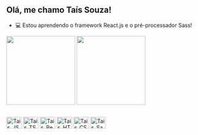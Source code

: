 ## Olá, me chamo Taís Souza!

- 💻 Estou aprendendo o framework React.js e o pré-processador Sass!

<div>
  <img height="180rem" src="https://github-readme-stats.vercel.app/api?username=tat4Souza&show_icons=true&theme=dark&icon_color=8f58a3&locale=pt-br" />
  <img height="180rem" src="https://github-readme-stats.vercel.app/api/top-langs/?username=tat4Souza&layout=compact&theme=dark&locale=pt-br" />
</div>


##

<div stlye="display: inline_block">
  <img align="center" alt="Tais_JS" height="30" width="40" src="https://cdn.jsdelivr.net/gh/devicons/devicon@latest/icons/javascript/javascript-original.svg" />
  <img align="center" alt="Tais_TS" height="30" width="40" src="https://cdn.jsdelivr.net/gh/devicons/devicon@latest/icons/typescript/typescript-original.svg" />
  <img align="center" alt="Tais_React" height="30" width="40" src="https://cdn.jsdelivr.net/gh/devicons/devicon@latest/icons/react/react-original.svg" />
  <img align="center" alt="Tais_HTML" height="30" width="40" src="https://cdn.jsdelivr.net/gh/devicons/devicon@latest/icons/html5/html5-original.svg" />
  <img align="center" alt="Tais_CSS" height="30" width="40" src="https://cdn.jsdelivr.net/gh/devicons/devicon@latest/icons/css3/css3-original.svg" />
  <img align="center" alt="Tais_Sass" height="30" width="40" src="https://cdn.jsdelivr.net/gh/devicons/devicon@latest/icons/sass/sass-original.svg" />
</div>

